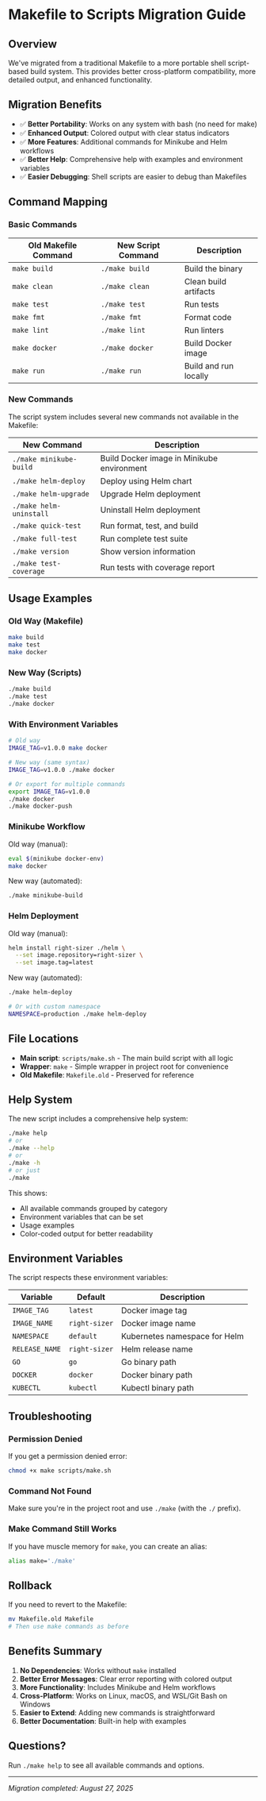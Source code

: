 # Makefile to Scripts Migration Guide

## Overview

We've migrated from a traditional Makefile to a more portable shell script-based build system. This provides better cross-platform compatibility, more detailed output, and enhanced functionality.

## Migration Benefits

- ✅ **Better Portability**: Works on any system with bash (no need for make)
- ✅ **Enhanced Output**: Colored output with clear status indicators
- ✅ **More Features**: Additional commands for Minikube and Helm workflows
- ✅ **Better Help**: Comprehensive help with examples and environment variables
- ✅ **Easier Debugging**: Shell scripts are easier to debug than Makefiles

## Command Mapping

### Basic Commands

| Old Makefile Command | New Script Command | Description |
|---------------------|-------------------|-------------|
| `make build` | `./make build` | Build the binary |
| `make clean` | `./make clean` | Clean build artifacts |
| `make test` | `./make test` | Run tests |
| `make fmt` | `./make fmt` | Format code |
| `make lint` | `./make lint` | Run linters |
| `make docker` | `./make docker` | Build Docker image |
| `make run` | `./make run` | Build and run locally |

### New Commands

The script system includes several new commands not available in the Makefile:

| New Command | Description |
|------------|-------------|
| `./make minikube-build` | Build Docker image in Minikube environment |
| `./make helm-deploy` | Deploy using Helm chart |
| `./make helm-upgrade` | Upgrade Helm deployment |
| `./make helm-uninstall` | Uninstall Helm deployment |
| `./make quick-test` | Run format, test, and build |
| `./make full-test` | Run complete test suite |
| `./make version` | Show version information |
| `./make test-coverage` | Run tests with coverage report |

## Usage Examples

### Old Way (Makefile)
```bash
make build
make test
make docker
```

### New Way (Scripts)
```bash
./make build
./make test
./make docker
```

### With Environment Variables

```bash
# Old way
IMAGE_TAG=v1.0.0 make docker

# New way (same syntax)
IMAGE_TAG=v1.0.0 ./make docker

# Or export for multiple commands
export IMAGE_TAG=v1.0.0
./make docker
./make docker-push
```

### Minikube Workflow

Old way (manual):
```bash
eval $(minikube docker-env)
make docker
```

New way (automated):
```bash
./make minikube-build
```

### Helm Deployment

Old way (manual):
```bash
helm install right-sizer ./helm \
  --set image.repository=right-sizer \
  --set image.tag=latest
```

New way (automated):
```bash
./make helm-deploy

# Or with custom namespace
NAMESPACE=production ./make helm-deploy
```

## File Locations

- **Main script**: `scripts/make.sh` - The main build script with all logic
- **Wrapper**: `make` - Simple wrapper in project root for convenience
- **Old Makefile**: `Makefile.old` - Preserved for reference

## Help System

The new script includes a comprehensive help system:

```bash
./make help
# or
./make --help
# or
./make -h
# or just
./make
```

This shows:
- All available commands grouped by category
- Environment variables that can be set
- Usage examples
- Color-coded output for better readability

## Environment Variables

The script respects these environment variables:

| Variable | Default | Description |
|----------|---------|-------------|
| `IMAGE_TAG` | `latest` | Docker image tag |
| `IMAGE_NAME` | `right-sizer` | Docker image name |
| `NAMESPACE` | `default` | Kubernetes namespace for Helm |
| `RELEASE_NAME` | `right-sizer` | Helm release name |
| `GO` | `go` | Go binary path |
| `DOCKER` | `docker` | Docker binary path |
| `KUBECTL` | `kubectl` | Kubectl binary path |

## Troubleshooting

### Permission Denied

If you get a permission denied error:
```bash
chmod +x make scripts/make.sh
```

### Command Not Found

Make sure you're in the project root and use `./make` (with the `./` prefix).

### Make Command Still Works

If you have muscle memory for `make`, you can create an alias:
```bash
alias make='./make'
```

## Rollback

If you need to revert to the Makefile:
```bash
mv Makefile.old Makefile
# Then use make commands as before
```

## Benefits Summary

1. **No Dependencies**: Works without `make` installed
2. **Better Error Messages**: Clear error reporting with colored output
3. **More Functionality**: Includes Minikube and Helm workflows
4. **Cross-Platform**: Works on Linux, macOS, and WSL/Git Bash on Windows
5. **Easier to Extend**: Adding new commands is straightforward
6. **Better Documentation**: Built-in help with examples

## Questions?

Run `./make help` to see all available commands and options.

---

*Migration completed: August 27, 2025*